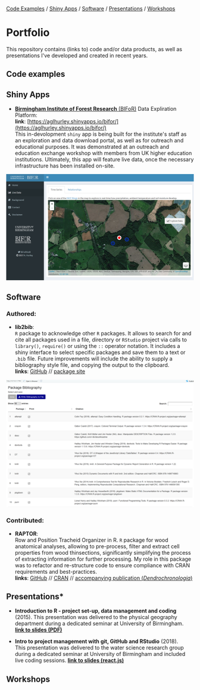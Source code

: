 [Code Examples](#code-examples) 
/ [Shiny Apps](#shiny-apps) 
/ [Software](#software) 
/ [Presentations](#presentations) 
/ [Workshops](#workshops)


# Portfolio


This repository contains (links to) code and/or data products, as well as presentations I've developed and created in recent years.

## Code examples



## Shiny Apps

* [**Birmingham Institute of Forest Research** (BIFoR)](https://www.birmingham.ac.uk/research/activity/bifor/index.aspx) Data Expliration Platform:   
**link**: [https://aglhurley.shinyapps.io/bifor/](https://aglhurley.shinyapps.io/bifor/)  
This in-devolopment `shiny` app is being built for the institute's staff as an exploration and data download portal, as well as for outreach and educational purposes. 
It was demonstrated at an outreach and education exchange workshop with members from UK higher education institutions. Ultimately, this app will feature live data, once the necessary infrastructure has been installed on-site.

<a href="/doc/img/shiny_app_bifor.png"><img src="/doc/img/shiny_app_bifor.png" width="600"></a>


## Software

### Authored:

* **lib2bib**:  
`R` package to acknowledge other `R` packages. 
It allows to search for and cite all packages used in a file, directory or `RStudio` project via calls to `library()`, `require()` or using the `::` operator notation. It includes a shiny interface to select specific packages and save them to a text or `.bib` file. 
Future improvements will include the ability to supply a bibliography style file, and copying the output to the clipboard.  
**links**: [GitHub](https://github.com/the-Hull/lib2bib) // [package site](https://the-hull.github.io/lib2bib/index.html)

<a href="/doc/img/lib_interactive.png"><img src="/doc/img/lib_interactive.png" width="600"></a>

### Contributed:

* **RAPTOR**:  
Row and Position Tracheid Organizer in R.
`R` package for wood anatomical analyses, allowing to pre-process, filter and extract cell properties from wood thinsections, significantly simplifying the process of extracting information for further processing.
My role in this package was to refactor and re-structure code to ensure compliance with CRAN requirements and best-practices.  
**links**: [GitHub](https://github.com/the-Hull/raptor) //  [CRAN](https://cran.r-project.org/web/packages/RAPTOR/index.html) // [accompanying publication (*Dendrochronologia*)](https://www.sciencedirect.com/science/article/pii/S1125786517301236)


## Presentations*

* **Introduction to R - project set-up, data management and coding** (2015). 
This presentation was delivered to the physical geography department during a dedicated seminar at University of Birmingham.  
[**link to slides (PDF)**](/doc/presentations/Introduction-to-R.pdf)

* **Intro to project management with git, GitHub and RStudio** (2018).  
This presentation was delivered to the water science research group during a dedicated seminar at University of Birmingham and included live coding sessions.
[**link to slides (react.js)**](https://the-hull.github.io/intro_projects/)

## Workshops
